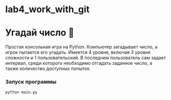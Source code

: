 # lab4_work_with_git

# Угадай число 🎲

Простая консольная игра на Python. Компьютер загадывает число, а игрок пытается его угадать.
Имеется 4 уровня, включая 3 уровня сложности и 1 пользовательский. В последнем пользователь сам задает интервал, среди которого необходимо отгадать заданное число, а также количество доступных попыток.

### Запуск программы
```
python main.py
```